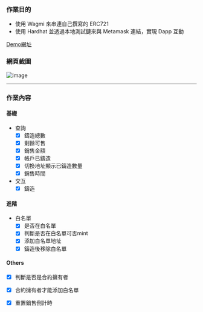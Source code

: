 ### 作業目的
+ 使用 Wagmi 來串連自己撰寫的 ERC721
+ 使用 Hardhat 並透過本地測試鏈來與 Metamask 連結，實現 Dapp 互動

[Demo網址](https://62a883de60770c21885a4beb--camila-krypto-homework-week5.netlify.app)

### 網頁截圖
![image](https://user-images.githubusercontent.com/6125187/173554052-1d1c4344-5ea2-44c3-a6e8-f62aeda47b41.png)

---
### 作業內容

#### 基礎
+ 查詢
    - [x] 鑄造總數
    - [x] 剩餘可售
    - [x] 銷售金額
    - [x] 帳戶已鑄造
    - [x] 切換地址顯示已鑄造數量
    - [x] 銷售時間
+ 交互  
    - [x] 鑄造

#### 進階
+ 白名單
    - [x] 是否在白名單
    - [x] 判斷是否在白名單可否mint
    - [x] 添加白名單地址
    - [x] 鑄造後移除白名單

#### Others
- [x] 判斷是否是合約擁有者
- [x] 合約擁有者才能添加白名單
- [x] 重置銷售倒計時



